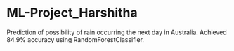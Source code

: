 # ML-Project_Harshitha 
Prediction of possibility of rain occurring the next day in Australia. Achieved 84.9% accuracy using RandomForestClassifier.
